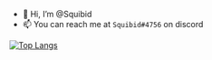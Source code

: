 - 👋 Hi, I’m @Squibid
- 📫 You can reach me at `Squibid#4756` on discord

[![Top Langs](https://github-readme-stats.vercel.app/api/top-langs/?username=Squibid)](https://github.com/Squibid/github-readme-stats)
<!---
Squibid/Squibid is a ✨ special ✨ repository because its `README.md` (this file) appears on your GitHub profile.
You can click the Preview link to take a look at your changes.
--->
